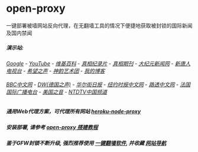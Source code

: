 # open-proxy
一键部署被墙网站反向代理，在无翻墙工具的情况下便捷地获取被封锁的国际新闻及国内禁闻

#####  演示站:
######  [Google](http://144.202.107.211:8888/search?q=425事件) - [YouTube](http://144.202.107.211:8700/results?search_query=425事件) - [维基百科](http://144.202.107.211:8100/wiki/喬高-麥塔斯調查報告) - [真相纪录片](http://144.202.107.211:10080/videos) - [真相期刊](http://144.202.107.211:8300/display.aspx?category_id=3&zhuanti_id=2) - [大纪元新闻网](http://144.202.107.211:10080) - [新唐人电视台](http://144.202.107.211:8000) - [希望之声](http://144.202.107.211:8200) - [神韵艺术团](http://144.202.107.211:8000/xtr/gb/prog673.html) - [我的博客](http://144.202.107.211:10000/)<br/> <br/> [BBC中文网](http://144.202.107.211:9100/zhongwen) - [DW(德国之声)](http://144.202.107.211:9200/zh/在线报导/s-9058?&zhongwen=simp) - [华尔街日报](http://144.202.107.211:9300) - [纽约时报中文网](http://144.202.107.211:9400) - [路透中文网](http://144.202.107.211:9500/) - [法国国际广播电台](http://144.202.107.211:9600/) - [美国之音](http://144.202.107.211:9700/) - [NTDTV中国频道](http://144.202.107.211:10080/videos/tv.html)

##### 通用Web代理方案，可代理所有网站 [heroku-node-proxy](https://github.com/gfw-breaker/heroku-node-proxy#--end--) 

##### 安装部署, 请参考 [open-proxy 搭建教程](https://github.com/gfw-breaker/open-proxy/wiki#open-proxy-%E6%90%AD%E5%BB%BA%E6%95%99%E7%A8%8B)

##### 鉴于GFW封锁不断升级, 强烈推荐使用 [一键翻墙软件](http://144.202.107.211:10000/fgate/), 并收藏 [网站导航](https://github.com/gfw-breaker/open-proxy/blob/master/README.md)

